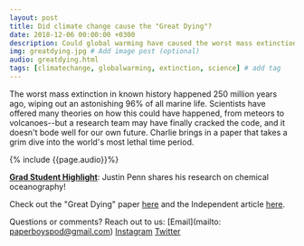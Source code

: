 ```yaml
---
layout: post
title: Did climate change cause the "Great Dying"?
date: 2018-12-06 00:00:00 +0300
description: Could global warming have caused the worst mass extinction in history?... # Add post description (shows up as description on social media posts)
img: greatdying.jpg # Add image post (optional)
audio: greatdying.html
tags: [climatechange, globalwarming, extinction, science] # add tag
---
```


The worst mass extinction in known history happened 250 million years ago, wiping out an astonishing 96% of all marine life. Scientists have offered many theories on how this could have happened, from meteors to volcanoes--but a research team may have finally cracked the code, and it doesn't bode well for our own future. Charlie brings in a paper that takes a grim dive into the world's most lethal time period.

{% include {{page.audio}}%}

[**Grad Student Highlight**](http://paperboyspodcast.com/gradhighlight/): Justin Penn shares his research on chemical oceanography!

Check out the "Great Dying" paper [here](http://science.sciencemag.org/content/362/6419/eaat1327.full) and the Independent article [here](https://www.independent.co.uk/news/science/mass-extinction-great-dying-global-warming-climate-change-oceans-animals-a8671971.html). 

Questions or comments? Reach out to us: [Email](mailto: paperboyspod@gmail.com) [Instagram](https://www.instagram.com/paperboyspod/) [Twitter](https://twitter.com/PaperBoysPod)
